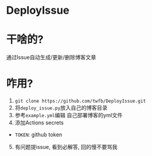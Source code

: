 # DeployIssue

# 干啥的?
通过Issue自动生成/更新/删除博客文章

# 咋用?

1. `git clone https://github.com/twfb/DeployIssue.git`
2. 将`deploy_issue.py`放入自己的博客目录
3. 参考`example.yml`编辑 自己部署博客的yml文件
4. 添加Actions secrets
  - `TOKEN`: github token

5. 有问题提issue, 看到必解答, 回的慢不要骂我
